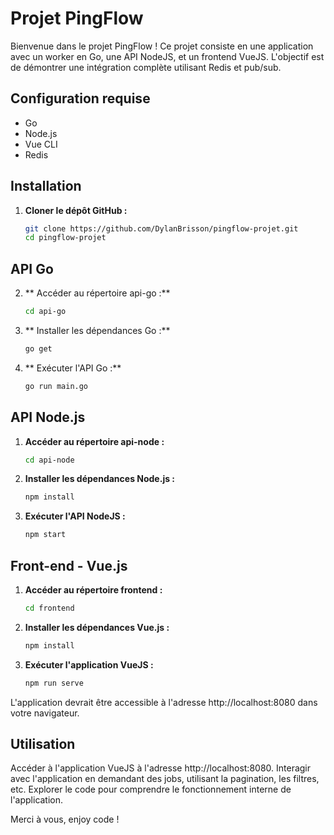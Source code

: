 # Projet PingFlow

Bienvenue dans le projet PingFlow ! Ce projet consiste en une application avec un worker en Go, une API NodeJS, et un frontend VueJS. L'objectif est de démontrer une intégration complète utilisant Redis et pub/sub.

## Configuration requise

- Go
- Node.js
- Vue CLI
- Redis

## Installation

1. **Cloner le dépôt GitHub :**

   ```bash
   git clone https://github.com/DylanBrisson/pingflow-projet.git
   cd pingflow-projet
## API Go

2. ** Accéder au répertoire api-go :**

   ```bash
   cd api-go

3. ** Installer les dépendances Go :**
   ```bash
   go get

4. ** Exécuter l'API Go :**
   ```bash
   go run main.go

## API Node.js

1. **Accéder au répertoire api-node :**
   ```bash
   cd api-node

2. **Installer les dépendances Node.js :**
   ```bash
   npm install

3. **Exécuter l'API NodeJS :**
   ```bash
   npm start

## Front-end - Vue.js

1. **Accéder au répertoire frontend :**
   ```bash
   cd frontend

2. **Installer les dépendances Vue.js :**
   ```bash
   npm install

3. **Exécuter l'application VueJS :**
   ```bash
   npm run serve

  L'application devrait être accessible à l'adresse http://localhost:8080 dans votre navigateur.

## Utilisation

Accéder à l'application VueJS à l'adresse http://localhost:8080.
Interagir avec l'application en demandant des jobs, utilisant la pagination, les filtres, etc.
Explorer le code pour comprendre le fonctionnement interne de l'application.

Merci à vous, enjoy code !
